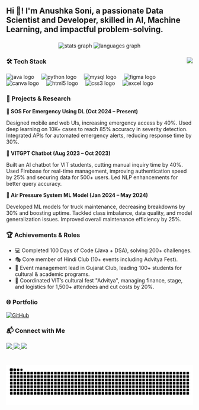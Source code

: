 <h2 align="left">Hi 👋! I'm Anushka Soni, a passionate Data Scientist and Developer, skilled in AI, Machine Learning, and impactful problem-solving.</h2>

###

<div align="center">
  <img src="https://github-readme-stats-sigma-five.vercel.app/api?username=anushkasoni22&hide_title=false&hide_rank=false&show_icons=true&include_all_commits=true&count_private=true&disable_animations=false&theme=dracula&locale=en&hide_border=false" height="150" alt="stats graph" />
  
  <img src="https://github-readme-stats.vercel.app/api/top-langs/?username=anushkasoni22&layout=compact&theme=dracula" height="150" alt="languages graph" />
</div>

###

<img align="right" height="150" src="https://i.imgflip.com/65efzo.gif" />

###

<h3>🛠️ Tech Stack</h3>

<div align="left">
  <img src="https://cdn.jsdelivr.net/gh/devicons/devicon/icons/java/java-original.svg" height="30" alt="java logo" />
  <img width="12" />
  <img src="https://cdn.jsdelivr.net/gh/devicons/devicon/icons/python/python-original.svg" height="30" alt="python logo" />
  <img width="12" />
  <img src="https://cdn.jsdelivr.net/gh/devicons/devicon/icons/mysql/mysql-original.svg" height="30" alt="mysql logo" />
  <img width="12" />
  <img src="https://cdn.jsdelivr.net/gh/devicons/devicon/icons/figma/figma-original.svg" height="30" alt="figma logo" />
  <img width="12" />
  <img src="https://cdn.jsdelivr.net/gh/devicons/devicon/icons/canva/canva-original.svg" height="30" alt="canva logo" />
  <img width="12" />
  <img src="https://cdn.jsdelivr.net/gh/devicons/devicon/icons/html5/html5-original.svg" height="30" alt="html5 logo" />
  <img width="12" />
  <img src="https://cdn.jsdelivr.net/gh/devicons/devicon/icons/css3/css3-original.svg" height="30" alt="css3 logo" />
  <img width="12" />
  <img src="https://img.icons8.com/external-flat-juicy-fish/30/000000/external-excel-office-flat-flat-juicy-fish.png" alt="excel logo" />
</div>

###

<h3>🚀 Projects & Research</h3>

<strong>🔧 SOS For Emergency Using DL (Oct 2024 – Present)</strong>
<p>Designed mobile and web UIs, increasing emergency access by 40%. Used deep learning on 10K+ cases to reach 85% accuracy in severity detection. Integrated APIs for automated emergency alerts, reducing response time by 30%.</p>

<strong>🤖 VITGPT Chatbot (Aug 2023 – Oct 2023)</strong>
<p>Built an AI chatbot for VIT students, cutting manual inquiry time by 40%. Used Firebase for real-time management, improving authentication speed by 25% and securing data for 500+ users. Led NLP enhancements for better query accuracy.</p>

<strong>🚚 Air Pressure System ML Model (Jan 2024 – May 2024)</strong>
<p>Developed ML models for truck maintenance, decreasing breakdowns by 30% and boosting uptime. Tackled class imbalance, data quality, and model generalization issues. Improved overall maintenance efficiency by 25%.</p>

###

<h3>🏆 Achievements & Roles</h3>

<ul>
  <li>💻 Completed 100 Days of Code (Java + DSA), solving 200+ challenges.</li>
  <li>🎭 Core member of Hindi Club (10+ events including Advitya Fest).</li>
  <li>🎉 Event management lead in Gujarat Club, leading 100+ students for cultural & academic programs.</li>
  <li>🎤 Coordinated VIT’s cultural fest "Advitya", managing finance, stage, and logistics for 1,500+ attendees and cut costs by 20%.</li>
</ul>

###

<h3>🌐 Portfolio</h3>

<a href="https://github.com/anushkasoni22">
  <img src="https://img.shields.io/badge/GitHub-View%20Projects-black?style=for-the-badge&logo=github&logoColor=white" height="35" alt="GitHub" />
</a>

###

<h3>📬 Connect with Me</h3>

<div align="left">
  <a href="https://www.linkedin.com/in/anushka-soni-59589a215/">
    <img src="https://img.shields.io/badge/LinkedIn-Anushka%20Soni-blue?style=for-the-badge&logo=linkedin&logoColor=white" height="35" />
  </a>
  <a href="mailto:anushkasoni96526@gmail.com">
    <img src="https://img.shields.io/badge/Gmail-anushkasoni96526@gmail.com-D14836?style=for-the-badge&logo=gmail&logoColor=white" height="35" />
  </a>
  <a href="https://github.com/anushkasoni22">
    <img src="https://img.shields.io/badge/GitHub-anushkasoni22-black?style=for-the-badge&logo=github&logoColor=white" height="35" />
  </a>
</div>

###

<br clear="both" />

<img src="https://github.com/anushkasoni22/anushkasoni22/blob/output/snake.svg" alt="Snake animation" />
